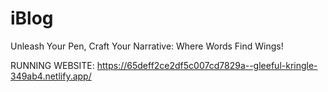 # iBlog
Unleash Your Pen, Craft Your Narrative: Where Words Find Wings!

RUNNING WEBSITE: https://65deff2ce2df5c007cd7829a--gleeful-kringle-349ab4.netlify.app/
